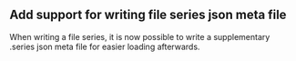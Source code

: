 ## Add support for writing file series json meta file

When writing a file series, it is now possible to write a supplementary .series
json meta file for easier loading afterwards.
